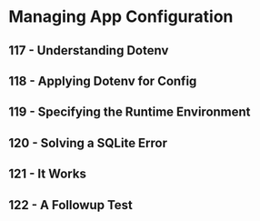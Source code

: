 # Managing App Configuration

## 117 - Understanding Dotenv
## 118 - Applying Dotenv for Config
## 119 - Specifying the Runtime Environment
## 120 - Solving a SQLite Error
## 121 - It Works
## 122 - A Followup Test
